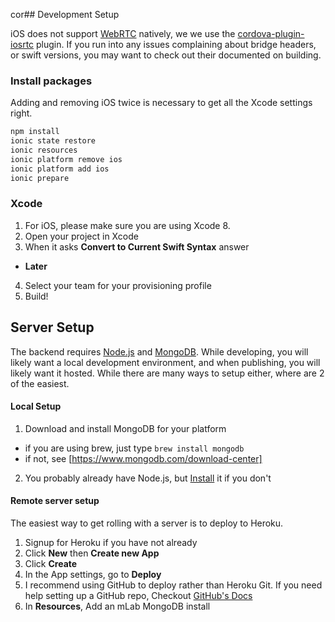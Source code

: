 cor## Development Setup

iOS does not support [WebRTC](https://webrtc.org/) natively, we we use the [cordova-plugin-iosrtc](https://github.com/eface2face/cordova-plugin-iosrtc) plugin. If you run into any issues complaining about bridge headers, or swift versions, you may want to check out their documented on building.

### Install packages

Adding and removing iOS twice is necessary to get all the Xcode settings right.

```sh
npm install
ionic state restore
ionic resources
ionic platform remove ios
ionic platform add ios
ionic prepare
```

### Xcode

1. For iOS, please make sure you are using Xcode 8.
2. Open your project in Xcode
3. When it asks **Convert to Current Swift Syntax** answer
  - **Later**
4. Select your team for your provisioning profile
5. Build!

## Server Setup

The backend requires [Node.js](https://nodejs.org/) and [MongoDB](https://www.mongodb.com/). While developing, you will likely want a local development environment, and when publishing, you will likely want it hosted. While there are many ways to setup either, where are 2 of the easiest.

#### Local Setup

1. Download and install MongoDB for your platform
  - if you are using brew, just type `brew install mongodb`
  - if not, see [https://www.mongodb.com/download-center]
2. You probably already have Node.js, but [Install](https://nodejs.org/en/download/) it if you don't


#### Remote server setup

The easiest way to get rolling with a server is to deploy to Heroku.

1. Signup for Heroku if you have not already
2. Click **New** then **Create new App**
3. Click **Create**
4. In the App settings, go to **Deploy**
5. I recommend using GitHub to deploy rather than Heroku Git. If you need help setting up a GitHub repo, Checkout [GitHub's Docs](https://help.github.com/articles/create-a-repo/)
6. In **Resources**, Add an mLab MongoDB install
